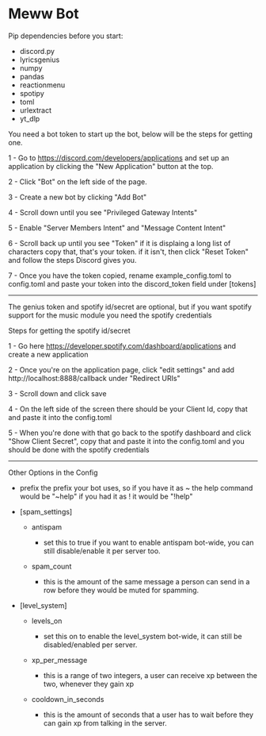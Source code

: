 # Meww Bot

Pip dependencies before you start:
  - discord.py
  - lyricsgenius
  - numpy
  - pandas
  - reactionmenu
  - spotipy
  - toml
  - urlextract
  - yt_dlp

You need a bot token to start up the bot, below will be the steps for getting one.

1 - Go to https://discord.com/developers/applications and set up an application by clicking the "New Application" button at the top.


2 - Click "Bot" on the left side of the page.


3 - Create a new bot by clicking "Add Bot"


4 - Scroll down until you see "Privileged Gateway Intents"


5 - Enable "Server Members Intent" and "Message Content Intent"


6 - Scroll back up until you see "Token" if it is displaing a long list of characters copy that, that's your token.
if it isn't, then click "Reset Token" and follow the steps Discord gives you.


7 - Once you have the token copied, rename example_config.toml to config.toml and paste your token into the discord_token field under [tokens]

-----------------------------------------------------------------------------------------------------------------------------------------

The genius token and spotify id/secret are optional, but if you want spotify support for the music module you need the spotify credentials

Steps for getting the spotify id/secret

1 - Go here https://developer.spotify.com/dashboard/applications and create a new application

2 - Once you're on the application page, click "edit settings" and add http://localhost:8888/callback under "Redirect URIs"

3 - Scroll down and click save

4 - On the left side of the screen there should be your Client Id, copy that and paste it into the config.toml

5 - When you're done with that go back to the spotify dashboard and click "Show Client Secret", copy that and paste it into the config.toml
and you should be done with the spotify credentials

-----------------------------------------------------------------------------------------------------------------------------------------

Other Options in the Config

- prefix 
the prefix your bot uses, so if you have it as ~ the help command would be "~help" if you had it as ! it would be "!help"

- [spam_settings]
  - antispam
    - set this to true if you want to enable antispam bot-wide, you can still disable/enable it per server too.
  
  - spam_count
    - this is the amount of the same message a person can send in a row before they would be muted for spamming.
 
- [level_system]
  - levels_on
    - set this on to enable the level_system bot-wide, it can still be disabled/enabled per server.
  
  - xp_per_message
    - this is a range of two integers, a user can receive xp between the two, whenever they gain xp
  
  - cooldown_in_seconds
    - this is the amount of seconds that a user has to wait before they can gain xp from talking in the server.
